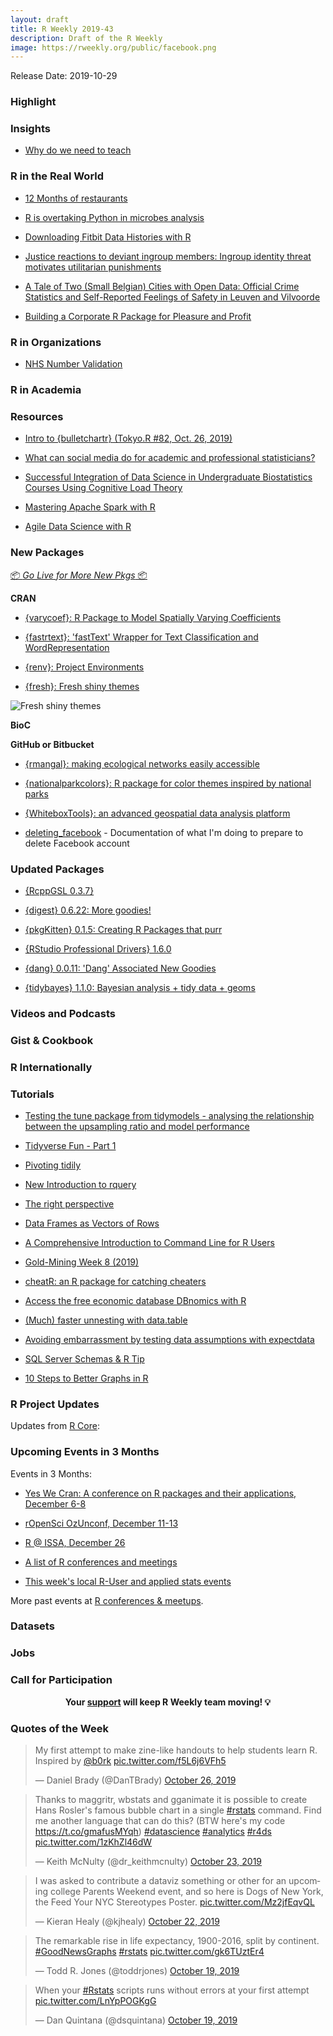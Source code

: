 ```yaml
---
layout: draft
title: R Weekly 2019-43
description: Draft of the R Weekly
image: https://rweekly.org/public/facebook.png
---
```


Release Date: 2019-10-29

###  Highlight



### Insights


+ [Why do we need to teach](https://aebou.rbind.io/posts/2019/10/why-do-we-need-to-teach/)


### R in the Real World

+ [12 Months of restaurants](https://jechave.com/post/12-months-of-restaurants/)

+ [R is overtaking Python in microbes analysis](https://aebou.rbind.io/posts/2019/10/r-is-overtaking-python-in-microbes-analysis/)

+ [Downloading Fitbit Data Histories with R](https://methodmatters.github.io/downloading-fitbit-data-histories-with-r/)

+ [Justice reactions to deviant ingroup members: Ingroup identity threat motivates utilitarian punishments](https://socialpsychologyproject749274586.wordpress.com/)

+ [A Tale of Two (Small Belgian) Cities with Open Data: Official Crime Statistics and Self-Reported Feelings of Safety in Leuven and Vilvoorde](https://methodmatters.github.io/a-tale-of-two-small-belgian-cities-with/)


+ [Building a Corporate R Package for Pleasure and Profit](https://technistema.com/posts/building-a-corporate-r-package-for-pleasure-and-profit/)

###  R in Organizations

+ [NHS Number Validation](https://nhsrcommunity.com/blog/nhs-number-validation/)


###  R in Academia



###  Resources

+ [Intro to {bulletchartr} (Tokyo.R #82, Oct. 26, 2019)](http://rpubs.com/Ryo-N7/bulletchartr-tokyor82)

+ [What can social media do for academic and professional statisticians?](https://emitanaka.org/slides/ISIWSC2019/#1)

+ [Successful Integration of Data Science in Undergraduate Biostatistics Courses Using Cognitive Load Theory](https://www.lifescied.org/doi/full/10.1187/cbe.19-02-0041)

+ [Mastering Apache Spark with R](https://therinspark.com/intro.html)

+ [Agile Data Science with R](https://edwinth.github.io/ADSwR/)

###  New Packages

<p class="added-hostname"><a href="https://rweekly.org/live" target="_blank" class="externalLink">📦 <i>Go Live for More New Pkgs</i> 📦</a></p>

**CRAN**


+ [{varycoef}: R Package to Model Spatially Varying Coefficients](http://user.math.uzh.ch/dambon/blogs/varycoef_release.html)

+ [{fastrtext}: 'fastText' Wrapper for Text Classification and WordRepresentation](https://cran.r-project.org/package=fastrtext)

+ [{renv}: Project Environments](https://cran.r-project.org/package=renv)

+ [{fresh}: Fresh shiny themes](https://github.com/dreamRs/fresh)

![Fresh shiny themes](https://raw.githubusercontent.com/dreamRs/fresh/master/man/figures/shinydashboard-custom.png)


**BioC**



**GitHub or Bitbucket**

+ [{rmangal}: making ecological networks easily accessible](https://ropensci.org/blog/2019/10/21/rmangal/)

+ [{nationalparkcolors}: R package for color themes inspired by national parks](https://github.com/katiejolly/nationalparkcolors)

+ [{WhiteboxTools}: an advanced geospatial data analysis platform ](https://giswqs.github.io/whitebox-frontends/)

+ [deleting_facebook](https://github.com/AmeliaMN/deleting_facebook) - Documentation of what I'm doing to prepare to delete Facebook account

### Updated Packages

+ [{RcppGSL 0.3.7}](http://dirk.eddelbuettel.com/blog/2019/10/20#rcppgsl_0.3.7)

+ [{digest} 0.6.22: More goodies!](http://dirk.eddelbuettel.com/blog/2019/10/21#digest_0.6.22)

+ [{pkgKitten} 0.1.5: Creating R Packages that purr](http://dirk.eddelbuettel.com/blog/2019/10/22#pkgKitten_0.1.5)

+ [{RStudio Professional Drivers} 1.6.0](https://blog.rstudio.com/2019/10/24/pro-drivers-1-6-0-release/)

+ [{dang} 0.0.11: 'Dang' Associated New Goodies](http://dirk.eddelbuettel.com/blog/2019/10/24#dang_0.0.11)

+ [{tidybayes} 1.1.0: Bayesian analysis + tidy data + geoms](https://github.com/mjskay/tidybayes)

###  Videos and Podcasts



### Gist & Cookbook



### R Internationally



###  Tutorials

+ [Testing the tune package from tidymodels - analysing the relationship between the upsampling ratio and model performance](https://konradsemsch.netlify.com/2019/10/testing-the-tune-package-from-tidymodels-analysing-the-relationship-between-the-upsampling-ratio-and-model-performance/)

+ [Tidyverse Fun - Part 1](https://www.shamindras.com/posts/2019-07-15-shrotriya2019tidyfunpt1/)

+ [Pivoting tidily](https://www.fromthebottomoftheheap.net/2019/10/25/pivoting-tidily/)

+ [New Introduction to rquery](http://www.win-vector.com/blog/2019/10/new-introduction-to-rquery/)

+ [The right perspective](https://ozagordi.rbind.io/post/2019/10/27/the-rigth-perspective/)

+ [Data Frames as Vectors of Rows](https://blog.davisvaughan.com/2019/10/16/data-frames-as-vectors-of-rows/)

+ [A Comprehensive Introduction to Command Line for R Users](https://blog.rsquaredacademy.com/command-line-basics-for-r-users/)

+ [Gold-Mining Week 8 (2019)](https://fantasyfootballanalytics.net/2019/10/gold-mining-week-8-2019.html)

+ [cheatR: an R package for catching cheaters](https://shouldbewriting.netlify.com/posts/2018-07-29-cheatr/)

+ [Access the free economic database DBnomics with R](https://macro.cepremap.fr/article/2019-10/rdbnomics-tutorial/)

+ [(Much) faster unnesting with data.table](https://www.johannesbgruber.eu/post/a-faster-unnest/)

+ [Avoiding embarrassment by testing data assumptions with expectdata](https://dgarmat.github.io/Testing-Data-Assumptions-With-Expectdata/)

+ [SQL Server Schemas & R Tip](https://roh.engineering/post/sql-server-r-tip/)

+ [10 Steps to Better Graphs in R](https://michaeltoth.me/10-steps-to-better-graphs-in-r.html)

<!--<div class="post-more-begin></div><div class="post-more-end"></div>-->

###  R Project Updates

Updates from [R Core](http://developer.r-project.org/blosxom.cgi/R-devel/NEWS):


###  Upcoming Events in 3 Months

Events in 3 Months:

+ [Yes We Cran: A conference on R packages and their applications, December 6-8](https://www.thinksisu.org/event/yeswecran/)

+ [rOpenSci OzUnconf, December 11-13](https://ozunconf19.ropensci.org/)

+ [R @ ISSA, December 26](https://r-iisa2019.rbind.io/)

+ [A list of R conferences and meetings](https://jumpingrivers.github.io/meetingsR/events.html)

+ [This week's local R-User and applied stats events](https://community.rstudio.com/c/irl)


More past events at [R conferences & meetups](https://conf.rweekly.org).


### Datasets

### Jobs




###  Call for Participation


<p class="hide-support added-hostname support-rweekly" style="text-align: center;font-weight: bold;">Your <a class="non-visited externalLink" href="https://www.patreon.com/rweekly" onclick="pas(this)">support</a> will keep R Weekly team moving! 💡</p>

###  Quotes of the Week

<blockquote class="twitter-tweet"><p lang="en" dir="ltr">My first attempt to make zine-like handouts to help students learn R. Inspired by <a href="https://twitter.com/b0rk?ref_src=twsrc%5Etfw">@b0rk</a> <a href="https://t.co/f5L6j6VFh5">pic.twitter.com/f5L6j6VFh5</a></p>&mdash; Daniel Brady (@DanTBrady) <a href="https://twitter.com/DanTBrady/status/1188122032409665536?ref_src=twsrc%5Etfw">October 26, 2019</a></blockquote> <script async src="https://platform.twitter.com/widgets.js" charset="utf-8"></script>

<blockquote class="twitter-tweet"><p lang="en" dir="ltr">Thanks to maggritr, wbstats and gganimate it is possible to create Hans Rosler&#39;s famous bubble chart in a single <a href="https://twitter.com/hashtag/rstats?src=hash&amp;ref_src=twsrc%5Etfw">#rstats</a> command. Find me another language that can do this? (BTW here&#39;s my code <a href="https://t.co/gmafusMYqh">https://t.co/gmafusMYqh</a>) <a href="https://twitter.com/hashtag/datascience?src=hash&amp;ref_src=twsrc%5Etfw">#datascience</a> <a href="https://twitter.com/hashtag/analytics?src=hash&amp;ref_src=twsrc%5Etfw">#analytics</a> <a href="https://twitter.com/hashtag/r4ds?src=hash&amp;ref_src=twsrc%5Etfw">#r4ds</a> <a href="https://t.co/1zKhZl46dW">pic.twitter.com/1zKhZl46dW</a></p>&mdash; Keith McNulty (@dr_keithmcnulty) <a href="https://twitter.com/dr_keithmcnulty/status/1187149459588812800?ref_src=twsrc%5Etfw">October 23, 2019</a></blockquote>

<blockquote class="twitter-tweet"><p lang="en" dir="ltr">I was asked to contribute a dataviz something or other for an upcoming college Parents Weekend event, and so here is Dogs of New York, the Feed Your NYC Stereotypes Poster. <a href="https://t.co/Mz2jfEqvQL">pic.twitter.com/Mz2jfEqvQL</a></p>&mdash; Kieran Healy (@kjhealy) <a href="https://twitter.com/kjhealy/status/1186727986109792257?ref_src=twsrc%5Etfw">October 22, 2019</a></blockquote>

<blockquote class="twitter-tweet"><p lang="en" dir="ltr">The remarkable rise in life expectancy, 1900-2016, split by continent. <a href="https://twitter.com/hashtag/GoodNewsGraphs?src=hash&amp;ref_src=twsrc%5Etfw">#GoodNewsGraphs</a> <a href="https://twitter.com/hashtag/rstats?src=hash&amp;ref_src=twsrc%5Etfw">#rstats</a> <a href="https://t.co/gk6TUztEr4">pic.twitter.com/gk6TUztEr4</a></p>&mdash; Todd R. Jones (@toddrjones) <a href="https://twitter.com/toddrjones/status/1185652167232966656?ref_src=twsrc%5Etfw">October 19, 2019</a></blockquote>

<blockquote class="twitter-tweet"><p lang="en" dir="ltr">When your <a href="https://twitter.com/hashtag/Rstats?src=hash&amp;ref_src=twsrc%5Etfw">#Rstats</a> scripts runs without errors at your first attempt <a href="https://t.co/LnYpPOGKgG">pic.twitter.com/LnYpPOGKgG</a></p>&mdash; Dan Quintana (@dsquintana) <a href="https://twitter.com/dsquintana/status/1185669553185067008?ref_src=twsrc%5Etfw">October 19, 2019</a></blockquote>
